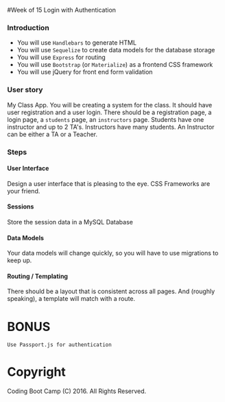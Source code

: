 #Week of 15 Login with Authentication

### Introduction

* You will use `Handlebars` to generate HTML
* You will use `Sequelize` to create data models for the database storage
* You will use `Express` for routing
* You will use `Bootstrap` (or `Materialize`) as a frontend CSS framework
* You will use jQuery for front end form validation

### User story

My Class App. You will be creating a system for the class. It should have user
registration and a user login. There should be a registration page, a login page,
a `students` page, an `instructors` page. Students have one instructor and up to
2 TA's. Instructors have many students. An Instructor can be either a TA or a Teacher.

### Steps

#### User Interface
Design a user interface that is pleasing to the eye. CSS Frameworks are your friend.

#### Sessions
Store the session data in a MySQL Database

#### Data Models
Your data models will change quickly, so you will have to use migrations to keep up.

#### Routing / Templating
There should be a layout that is consistent across all pages. And (roughly speaking),
a template will match with a route.

# BONUS

	Use Passport.js for authentication

# Copyright
Coding Boot Camp (C) 2016. All Rights Reserved.
